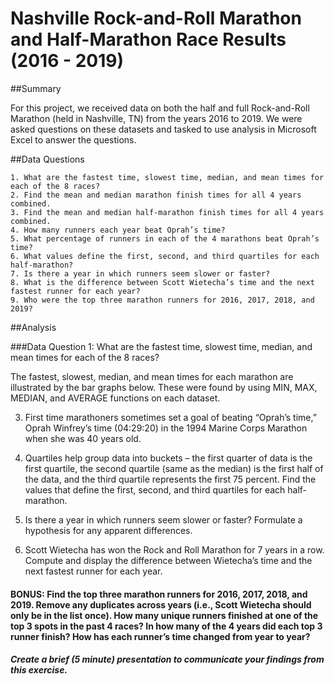 # Nashville Rock-and-Roll Marathon and Half-Marathon Race Results (2016 - 2019)

##Summary

For this project, we received data on both the half and full Rock-and-Roll Marathon (held in Nashville, TN) from the years 2016 to 2019. We were asked questions on these datasets and tasked to use analysis in Microsoft Excel to answer the questions. 

  
##Data Questions 
  
    1. What are the fastest time, slowest time, median, and mean times for each of the 8 races?  
    2. Find the mean and median marathon finish times for all 4 years combined.  
    3. Find the mean and median half-marathon finish times for all 4 years combined.
    4. How many runners each year beat Oprah’s time?  
    5. What percentage of runners in each of the 4 marathons beat Oprah’s time?
    6. What values define the first, second, and third quartiles for each half-marathon?
    7. Is there a year in which runners seem slower or faster? 
    8. What is the difference between Scott Wietecha’s time and the next fastest runner for each year?
    9. Who were the top three marathon runners for 2016, 2017, 2018, and 2019?

##Analysis

###Data Question 1: What are the fastest time, slowest time, median, and mean times for each of the 8 races?

The fastest, slowest, median, and mean times for each marathon are illustrated by the bar graphs below. These were found by using MIN, MAX, MEDIAN, and AVERAGE functions on each dataset.



3. First time marathoners sometimes set a goal of beating “Oprah’s time,” Oprah Winfrey’s time (04:29:20) in the 1994 Marine Corps Marathon when she was 40 years old.  
          

4. Quartiles help group data into buckets – the first quarter of data is the first quartile, the second quartile (same as the median) is the first half of the data, and the third quartile represents the first 75 percent. Find the values that define the first, second, and third quartiles for each half-marathon. 

5. Is there a year in which runners seem slower or faster? Formulate a hypothesis for any apparent differences.

6. Scott Wietecha has won the Rock and Roll Marathon for 7 years in a row. Compute and display the difference between Wietecha’s time and the next fastest runner for each year.

#### BONUS: Find the top three marathon runners for 2016, 2017, 2018, and 2019. Remove any duplicates across years (i.e., Scott Wietecha should only be in the list once). How many unique runners finished at one of the top 3 spots in the past 4 races? In how many of the 4 years did each top 3 runner finish? How has each runner’s time changed from year to year?

##### Create a brief (5 minute) presentation to communicate your findings from this exercise.




